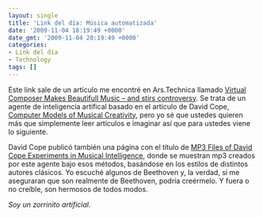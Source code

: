 ```yaml
---
layout: single
title: 'Link del día: Música automatizada'
date: '2009-11-04 18:19:49 +0000'
date_gmt: '2009-11-04 20:19:49 +0000'
categories:
- Link del día
- Technology
tags: []
---
```


Este link sale de un artículo me encontré en Ars.Technica llamado [Virtual Composer Makes Beautifull Music &ndash; and stirs controversy](http://arstechnica.com/science/news/2009/09/virtual-composer-makes-beautiful-musicand-stirs-controversy.ars). Se trata de un agente de inteligencia artifical basado en el artículo de David Cope, [Computer Models of Musical Creativity](http://mitpress.mit.edu/catalog/item/?ttype=2&amp;tid=10661), pero yo sé que ustedes quieren más que simplemente leer artículos e imaginar así que para ustedes viene lo siguiente.

David Cope publicó también una página con el título de [MP3 Files of David Cope Experiments in Musical Intelligence](http://artsites.ucsc.edu/faculty/cope/mp3page.htm), donde se muestran mp3 creados por este agente bajo esos métodos, basándose en los estilos de distintos autores clásicos. Yo escuché algunos de Beethoven y, la verdad, si me aseguraran que son realmente de Beethoven, podría creérmelo. Y fuera o no creíble, son hermosos de todos modos.

_Soy un zorrinito artificial._
